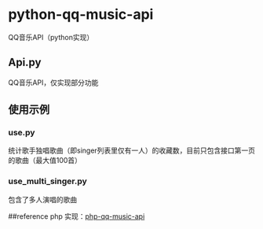 # python-qq-music-api
QQ音乐API（python实现）
## Api.py
QQ音乐API，仅实现部分功能
## 使用示例
### use.py
统计歌手独唱歌曲（即singer列表里仅有一人）的收藏数，目前只包含接口第一页的歌曲（最大值100首）
### use_multi_singer.py
包含了多人演唱的歌曲

##reference
php 实现：[php-qq-music-api](https://github.com/itisbean/php-qq-music-api)
